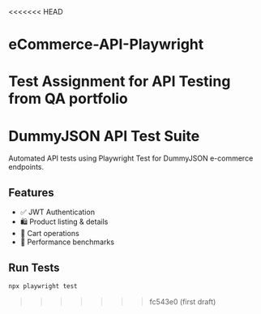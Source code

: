 <<<<<<< HEAD
# eCommerce-API-Playwright
Test Assignment for API Testing from QA portfolio
=======
# DummyJSON API Test Suite

Automated API tests using Playwright Test for DummyJSON e-commerce endpoints.

## Features

- ✅ JWT Authentication
- 🛍️ Product listing & details
- 🧺 Cart operations
- 🚀 Performance benchmarks

## Run Tests

```bash
npx playwright test
```
>>>>>>> fc543e0 (first draft)
